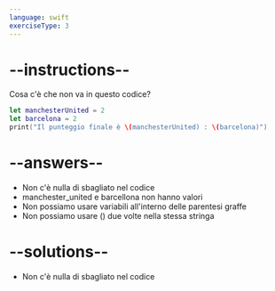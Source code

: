 ```yaml
---
language: swift
exerciseType: 3
---
```


# --instructions--

Cosa c'è che non va in questo codice?
```swift
let manchesterUnited = 2
let barcelona = 2
print("Il punteggio finale è \(manchesterUnited) : \(barcelona)")
```

# --answers--

- Non c'è nulla di sbagliato nel codice
- manchester_united e barcellona non hanno valori
- Non possiamo usare variabili all'interno delle parentesi graffe
- Non possiamo usare \() due volte nella stessa stringa

# --solutions--

- Non c'è nulla di sbagliato nel codice
